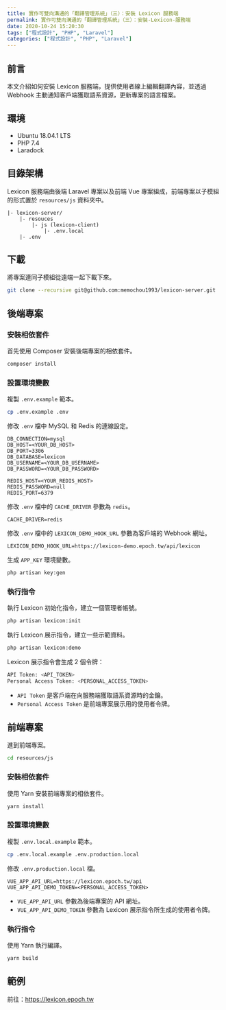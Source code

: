 ```yaml
---
title: 實作可雙向溝通的「翻譯管理系統」（三）：安裝 Lexicon 服務端
permalink: 實作可雙向溝通的「翻譯管理系統」（三）：安裝-Lexicon-服務端
date: 2020-10-24 15:20:30
tags: ["程式設計", "PHP", "Laravel"]
categories: ["程式設計", "PHP", "Laravel"]
---
```


## 前言

本文介紹如何安裝 Lexicon 服務端，提供使用者線上編輯翻譯內容，並透過 Webhook 主動通知客戶端獲取語系資源，更新專案的語言檔案。

## 環境

- Ubuntu 18.04.1 LTS
- PHP 7.4
- Laradock

## 目錄架構

Lexicon 服務端由後端 Laravel 專案以及前端 Vue 專案組成，前端專案以子模組的形式置於 `resources/js` 資料夾中。

```ENV
|- lexicon-server/
    |- resouces
        |- js (lexicon-client)
            |- .env.local
    |- .env
```

## 下載

將專案連同子模組從遠端一起下載下來。

```BASH
git clone --recursive git@github.com:memochou1993/lexicon-server.git
```

## 後端專案

### 安裝相依套件

首先使用 Composer 安裝後端專案的相依套件。

```BASH
composer install
```

### 設置環境變數

複製 `.env.example` 範本。

```BASH
cp .env.example .env
```

修改 `.env` 檔中 MySQL 和 Redis 的連線設定。

```ENV
DB_CONNECTION=mysql
DB_HOST=<YOUR_DB_HOST>
DB_PORT=3306
DB_DATABASE=lexicon
DB_USERNAME=<YOUR_DB_USERNAME>
DB_PASSWORD=<YOUR_DB_PASSWORD>

REDIS_HOST=<YOUR_REDIS_HOST>
REDIS_PASSWORD=null
REDIS_PORT=6379
```

修改 `.env` 檔中的 `CACHE_DRIVER` 參數為 `redis`。

```ENV
CACHE_DRIVER=redis
```

修改 `.env` 檔中的 `LEXICON_DEMO_HOOK_URL` 參數為客戶端的 Webhook 網址。

```ENV
LEXICON_DEMO_HOOK_URL=https://lexicon-demo.epoch.tw/api/lexicon
```

生成 `APP_KEY` 環境變數。

```BASH
php artisan key:gen
```

### 執行指令

執行 Lexicon 初始化指令，建立一個管理者帳號。

```BASH
php artisan lexicon:init
```

執行 Lexicon 展示指令，建立一些示範資料。

```BASH
php artisan lexicon:demo
```

Lexicon 展示指令會生成 2 個令牌：

```BASH
API Token: <API_TOKEN>
Personal Access Token: <PERSONAL_ACCESS_TOKEN>
```

- `API Token` 是客戶端在向服務端獲取語系資源時的金鑰。
- `Personal Access Token` 是前端專案展示用的使用者令牌。

## 前端專案

進到前端專案。

```BASH
cd resources/js
```

### 安裝相依套件

使用 Yarn 安裝前端專案的相依套件。

```BASH
yarn install
```

### 設置環境變數

複製 `.env.local.example` 範本。

```BASH
cp .env.local.example .env.production.local
```

修改 `.env.production.local` 檔。

```ENV
VUE_APP_API_URL=https://lexicon.epoch.tw/api
VUE_APP_API_DEMO_TOKEN=<PERSONAL_ACCESS_TOKEN>
```

- `VUE_APP_API_URL` 參數為後端專案的 API 網址。
- `VUE_APP_API_DEMO_TOKEN` 參數為 Lexicon 展示指令所生成的使用者令牌。

### 執行指令

使用 Yarn 執行編譯。

```BASH
yarn build
```

## 範例

前往：<https://lexicon.epoch.tw>
